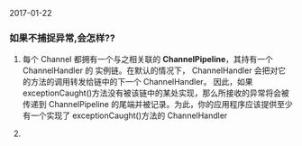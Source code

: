 2017-01-22

### 如果不捕捉异常,会怎样??
1. 每个 Channel 都拥有一个与之相关联的 **ChannelPipeline**，其持有一个 ChannelHandler 的
   实例链。在默认的情况下， ChannelHandler 会把对它的方法的调用转发给链中的下一个 ChannelHandler。
   因此，如果 exceptionCaught()方法没有被该链中的某处实现，那么所接收的异常将会被
   传递到 ChannelPipeline 的尾端并被记录。为此，你的应用程序应该提供至少有一个实现了
   exceptionCaught()方法的 ChannelHandler
   
2.           